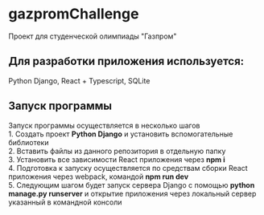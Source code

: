 # gazpromChallenge
Проект для студенческой олимпиады "Газпром"
## Для разработки приложения используется:
Python Django, React + Typescript, SQLite

## Запуск программы 
  Запуск программы осуществляется в несколько шагов
    <br>1. Создать проект **Python Django** и установить вспомогательные библиотеки
    <br>2. Вставить файлы из данного репозитория в отдельную папку
    <br>3. Установить все зависимости React приложения через **npm i**
    <br>4. Подготовка к запуску осуществляется по средствам сборки React приложения через webpack, командой **npm run dev**
    <br>5. Следующим шагом будет запуск сервера Django с помощью **python manage.py runserver** и открытие приложения через локальный сервер указанный в командной консоли

